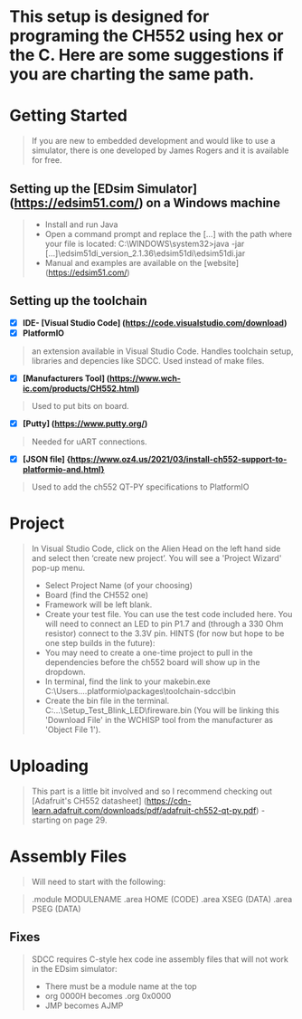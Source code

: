 # This setup is designed for programing the CH552 using hex or the C. Here are some suggestions if you are charting the same path.

# Getting Started
> If you are new to embedded development and would like to use a simulator, there is one developed by James Rogers and it is available for free. 
## Setting up the [EDsim Simulator] (https://edsim51.com/) on a Windows machine
>* Install and run Java
>* Open a command prompt and replace the [...] with the path where your file is located:
C:\WINDOWS\system32>java -jar […]\edsim51di_version_2.1.36\edsim51di\edsim51di.jar
>* Manual and examples are available on the [website] (https://edsim51.com/)
## Setting up the toolchain
- [x] **IDE- [Visual Studio Code] (https://code.visualstudio.com/download)**
- [x] **PlatformIO**
 >an extension available in Visual Studio Code. Handles toolchain setup, libraries and depencies like SDCC. Used instead of make files.
- [x] **[Manufacturers Tool] (https://www.wch-ic.com/products/CH552.html)**
>Used to put bits on board.
- [x] **[Putty] (https://www.putty.org/)**
>Needed for uART connections.
- [x] **[JSON file] {https://www.oz4.us/2021/03/install-ch552-support-to-platformio-and.html}**
>Used to add the ch552 QT-PY specifications to PlatformIO
# Project
>In Visual Studio Code, click on the Alien Head on the left hand side and select then ‘create new project’.
>You will see a 'Project Wizard' pop-up menu.
>* Select Project Name (of your choosing)
>* Board (find the CH552 one)
>* Framework will be left blank.
>* Create your test file. You can use the test code included here. You will need to connect an LED to pin P1.7 and (through a 330 Ohm resistor) connect to the 3.3V pin. 
>HINTS (for now but hope to be one step builds in the future): 
>* You may need to create a one-time project to pull in the dependencies before the ch552 board will show up in the dropdown.
>* In terminal, find the link to your makebin.exe C:\Users\...\.platformio\packages\toolchain-sdcc\bin
>* Create the bin file in the terminal.  C:\...\Setup_Test_Blink_LED\fireware.bin (You will be linking this 'Download File' in the WCHISP tool from the manufacturer as 'Object File 1').

# Uploading
>This part is a little bit involved and so I recommend checking out [Adafruit's CH552 datasheet] (https://cdn-learn.adafruit.com/downloads/pdf/adafruit-ch552-qt-py.pdf) - starting on page 29.




# Assembly Files
>Will need to start with the following:

>.module MODULENAME
>.area HOME (CODE)
>.area XSEG (DATA)
>.area PSEG (DATA)

## Fixes

>SDCC requires C-style hex code ine assembly files that will not work in the EDsim simulator:
>* There must be a module name at the top
>* org 0000H becomes .org 0x0000
>* JMP becomes AJMP

